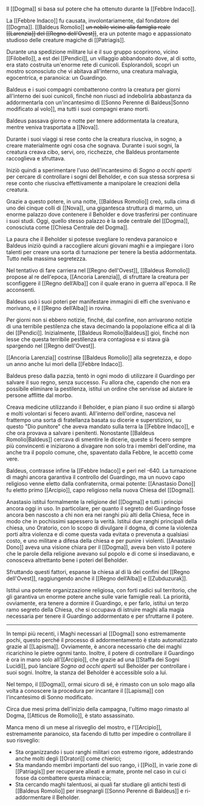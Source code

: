 Il [[Dogma]] si basa sul potere che ha ottenuto durante la [[Febbre Indaco]].

La [[Febbre Indaco]] fu causata, involontariamente, dal fondatore del [[Dogma]].
[[Baldeus Romolio]] ~~un nobile vicino alla famiglia reale [[Larenzia]] del [[Regno dell'Ovest]]~~, era un potente mago e appassionato studioso delle creature magiche di [[Patriagis]]. 

Durante una spedizione militare lui e il suo gruppo scoprirono, vicino [[Filobello]], a est dei [[Pendici]], un villaggio abbandonato dove, al di sotto, era stato costruita un'enorme rete di cunicoli. Esplorandoli, scoprì un mostro sconosciuto che vi abitava all'interno, una creatura malvagia, egocentrica, e paranoica: un Guardingo. 

Baldeus e i suoi compagni combatterono contro la creatura per giorni all'interno dei suoi cunicoli, finché non riuscì ad indebolirla abbastanza da addormentarla con un'incantesimo di [[Sonno Perenne di Baldeus|Sonno modificato al volo]], ma tutti i suoi compagni erano morti. 

Baldeus passava giorno e notte per tenere addormentata la creatura, mentre veniva trasportata a [[Nova]]. 

Durante i suoi viaggi si rese conto che la creatura riusciva, in sogno, a creare materialmente ogni cosa che sognava. Durante i suoi sogni, la creatura creava cibo, servi, oro, ricchezze, che Baldeus prontamente raccoglieva e sfruttava. 

Iniziò quindi a sperimentare l'uso dell'incantesimo di *Sogno a occhi aperti* per cercare di controllare i sogni del Beholder, e con sua stessa sorpresa si rese conto che riusciva effettivamente a manipolare le creazioni della creatura. 

Grazie a questo potere, in una notte, [[Baldeus Romolio]] creò, sulla cima di uno dei cinque colli di [[Nova]], una gigantesca struttura di marmo, un enorme palazzo dove contenere il Beholder e dove trasferirsi per continuare i suoi studi. Oggi, quello stesso palazzo è la sede centrale del [[Dogma]], conosciuta come [[Chiesa Centrale del Dogma]]. 

La paura che il Beholder si potesse svegliare lo rendeva paranoico e Baldeus iniziò quindi a raccogliere alcuni giovani maghi e a impiegare i loro talenti per creare una sorta di turnazione per tenere la bestia addormentata. Tutto nella massima segretezza. 

Nel tentativo di fare carriera nel [[Regno dell'Ovest]], [[Baldeus Romolio]] propose al re dell'epoca, [[Ancoria Larenzia]], di sfruttare la creatura per sconfiggere il [[Regno dell’Alba]] con il quale erano in guerra all'epoca. Il Re acconsentì. 

Baldeus usò i suoi poteri per manifestare immagini di elfi che svenivano e morivano, e il [[Regno dell’Alba]] in rovina.

Per giorni non si ebbero notizie, finché, dal confine, non arrivarono notizie di una terribile pestilenza che stava decimando la popolazione elfica al di là dei [[Pendici]]. Inizialmente, [[Baldeus Romolio|Baldeus]] gioì, finché non lesse che questa terribile pestilenza era contagiosa e si stava già spargendo nel [[Regno dell'Ovest]]. 

[[Ancoria Larenzia]] costrinse [[Baldeus Romolio]] alla segretezza, e dopo un anno anche lui morì della [[Febbre Indaco]]. 

Baldeus preso dalla pazzia, tentò in ogni modo di utilizzare il Guardingo per salvare il suo regno, senza successo. Fu allora che, capendo che non era possibile eliminare la pestilenza, istituì un ordine che servisse ad aiutare le persone afflitte dal morbo. 

Creava medicine utilizzando il Beholder, e pian piano il suo ordine si allargò e molti volontari si fecero avanti. All'interno dell'ordine, nasceva nel frattempo una sorta di fratellanza basata su dicerie e superstizioni, su questo "Dio punitore" che aveva mandato sulla terra la [[Febbre Indaco]], e che ora provava a salvare i penitenti. Nonostante [[Baldeus Romolio|Baldeus]] cercava di smentire le dicerie, queste si fecero sempre più convincenti e iniziarono a divagare non solo tra i membri dell'ordine, ma anche tra il popolo comune, che, spaventato dalla Febbre, le accettò come vere. 

Baldeus, contrasse infine la [[Febbre Indaco]] e perì nel -640. La turnazione di maghi ancora garantiva il controllo del Guardingo, ma un nuovo capo religioso venne eletto dalla confraternita, ormai potente: [[Anastasio Dono]] fu eletto primo [[Arcipio]], capo religioso nella nuova Chiesa del [[Dogma]]. 

Anastasio istituì formalmente la religione del [[Dogma]] e tutti i principi ancora oggi in uso. In particolare, per quanto il segreto del Guardingo fosse ancora ben nascosto a chi non era nei ranghi più alti della Chiesa, fece in modo che in pochissimi sapessero la verità. 
Istituì due ranghi principali della chiesa, uno Oratorio, con lo scopo di divulgare il dogma, di come la violenza porti altra violenza e di come questa vada evitata o prevenuta a qualsiasi costo, e uno militare a difesa della chiesa e per punire i violenti. [[Anastasio Dono]] aveva una visione chiara per il [[Dogma]], aveva ben visto il potere che le parole della religione avevano sul popolo e di come si insediavano, e conosceva altrettanto bene i poteri del Beholder.

Sfruttando questi fattori, espanse la chiesa al di là dei confini del [[Regno dell'Ovest]], raggiungendo anche il [[Regno dell’Alba]] e [[Zubduzurak]]. 

Istituì una potente organizzazione religiosa, con forti radici sul territorio, che gli garantiva un enorme potere anche sulle varie famiglie reali. 
La priorità, ovviamente, era tenere a dormire il Guardingo, e per farlo, istituì un terzo ramo segreto della Chiesa, che si occupava di istruire maghi alla magia necessaria per tenere il Guardingo addormentato e per sfruttarne il potere. 

___

In tempi più recenti, i Maghi necessari al [[Dogma]] sono estremamente pochi, questo perché il processo di addormentamento è stato automatizzato grazie al [[Lapisma]]. Ovviamente, è ancora necessario che dei maghi ricarichino le pietre ognmi tanto. Inoltre, il potere di controllare il Guardingo è ora in mano solo all'[[Arcipio]], che grazie ad una [[Staffa dei Sogni Lucidi]], può lanciare *Sogno ad occhi aperti* sul Beholder per controllare i suoi sogni. Inoltre, la stanza del Beholder è accessible solo a lui. 

Nel tempo, il [[Dogma]], ormai sicuro di sé, è rimasto con un solo mago alla volta a conoscere la procedura per incantare il [[Lapisma]] con l'incantesimo di Sonno modificato. 

Circa due mesi prima dell'inizio della campagna, l'ultimo mago rimasto al Dogma, [[Atticus de Romolio]], è stato assassinato. 

Manca meno di un mese al risveglio del mostro, e l'[[Arcipio]], estremamente paranoico, sta facendo di tutto per impedire o controllare il suo risveglio:
- Sta organizzando i suoi ranghi militari con estremo rigore, addestrando anche molti degli [[Oratori]] come chierici;
- Sta mandando membri importanti del suo rango, i [[Pio]], in varie zone di [[Patriagis]] per recuperare alleati e armate, pronte nel caso in cui ci fosse da combattere questa minaccia; 
- Sta cercando maghi talentuosi, ai quali far studiare gli antichi testi di [[Baldeus Romolio]] per insegnargli [[Sonno Perenne di Baldeus]] e ri-addormentare il Beholder. 

